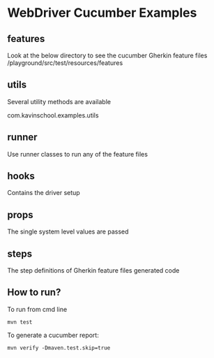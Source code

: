 # WebDriver Cucumber Examples

## features
Look at the below directory to see the cucumber Gherkin feature files
/playground/src/test/resources/features

## utils
Several utility methods are available

com.kavinschool.examples.utils

## runner
Use runner classes to run any of the feature files

## hooks
Contains the driver setup

## props
The single system level values are passed

## steps
The step definitions of Gherkin feature files generated code 

## How to run?

To run from cmd line

```
mvn test
```

To generate a cucumber report:

```
mvn verify -Dmaven.test.skip=true
```
